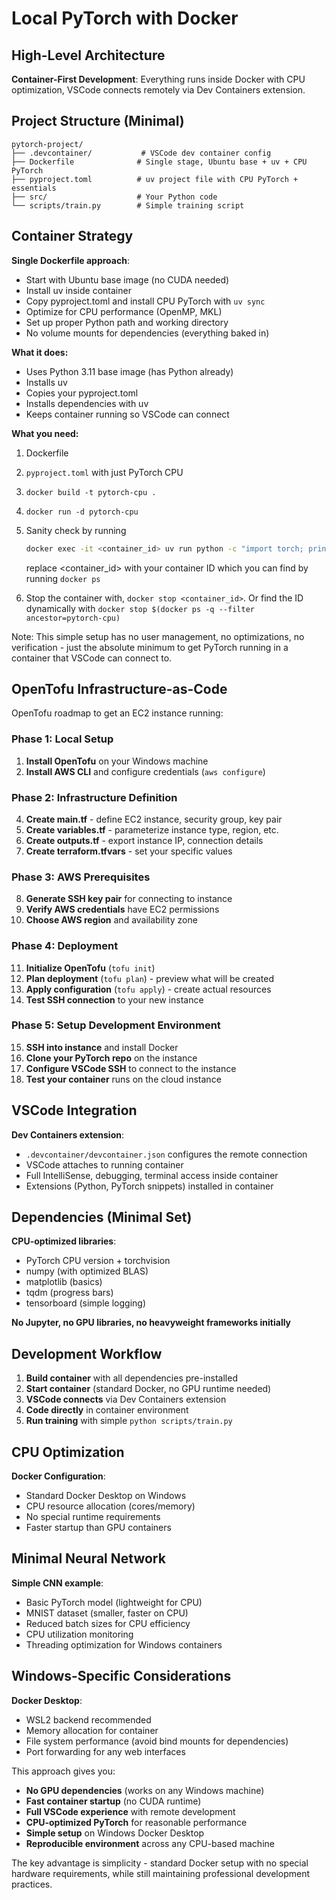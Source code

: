 # Local PyTorch with Docker

## High-Level Architecture

**Container-First Development**: Everything runs inside Docker with CPU optimization, VSCode connects remotely via Dev Containers extension.

## Project Structure (Minimal)

```
pytorch-project/
├── .devcontainer/           # VSCode dev container config
├── Dockerfile              # Single stage, Ubuntu base + uv + CPU PyTorch
├── pyproject.toml          # uv project file with CPU PyTorch + essentials
├── src/                    # Your Python code
└── scripts/train.py        # Simple training script
```

## Container Strategy

**Single Dockerfile approach**:

- Start with Ubuntu base image (no CUDA needed)
- Install uv inside container
- Copy pyproject.toml and install CPU PyTorch with `uv sync`
- Optimize for CPU performance (OpenMP, MKL)
- Set up proper Python path and working directory
- No volume mounts for dependencies (everything baked in)

**What it does:**

- Uses Python 3.11 base image (has Python already)
- Installs uv
- Copies your pyproject.toml
- Installs dependencies with uv
- Keeps container running so VSCode can connect

**What you need:**

1. Dockerfile
2. `pyproject.toml` with just PyTorch CPU
3. `docker build -t pytorch-cpu .`
4. `docker run -d pytorch-cpu`
5. Sanity check by running
   ```bash
   docker exec -it <container_id> uv run python -c "import torch; print('PyTorch version:', torch.__version__); x = torch.tensor([1, 2, 3]); print('Tensor:', x); print('Sum:', x.sum().item())"
   ```

   replace <container_id> with your container ID which you can find by running `docker ps`
6. Stop the container with, `docker stop <container_id>`. Or find the ID dynamically with `docker stop $(docker ps -q --filter ancestor=pytorch-cpu)`

Note: This simple setup has no user management, no optimizations, no verification - just the absolute minimum to get PyTorch running in a container that VSCode can connect to.

## OpenTofu Infrastructure-as-Code

OpenTofu roadmap to get an EC2 instance running:

### Phase 1: Local Setup
1. **Install OpenTofu** on your Windows machine
2. **Install AWS CLI** and configure credentials (`aws configure`)

### Phase 2: Infrastructure Definition
4. **Create main.tf** - define EC2 instance, security group, key pair
5. **Create variables.tf** - parameterize instance type, region, etc.
6. **Create outputs.tf** - export instance IP, connection details
7. **Create terraform.tfvars** - set your specific values

### Phase 3: AWS Prerequisites
8. **Generate SSH key pair** for connecting to instance
9. **Verify AWS credentials** have EC2 permissions
10. **Choose AWS region** and availability zone

### Phase 4: Deployment
11. **Initialize OpenTofu** (`tofu init`)
12. **Plan deployment** (`tofu plan`) - preview what will be created
13. **Apply configuration** (`tofu apply`) - create actual resources
14. **Test SSH connection** to your new instance

### Phase 5: Setup Development Environment
15. **SSH into instance** and install Docker
16. **Clone your PyTorch repo** on the instance
17. **Configure VSCode SSH** to connect to the instance
18. **Test your container** runs on the cloud instance

## VSCode Integration

**Dev Containers extension**:

- `.devcontainer/devcontainer.json` configures the remote connection
- VSCode attaches to running container
- Full IntelliSense, debugging, terminal access inside container
- Extensions (Python, PyTorch snippets) installed in container

## Dependencies (Minimal Set)

**CPU-optimized libraries**:

- PyTorch CPU version + torchvision
- numpy (with optimized BLAS)
- matplotlib (basics)
- tqdm (progress bars)
- tensorboard (simple logging)

**No Jupyter, no GPU libraries, no heavyweight frameworks initially**

## Development Workflow

1. **Build container** with all dependencies pre-installed
2. **Start container** (standard Docker, no GPU runtime needed)
3. **VSCode connects** via Dev Containers extension
4. **Code directly** in container environment
5. **Run training** with simple `python scripts/train.py`

## CPU Optimization

**Docker Configuration**:

- Standard Docker Desktop on Windows
- CPU resource allocation (cores/memory)
- No special runtime requirements
- Faster startup than GPU containers

## Minimal Neural Network

**Simple CNN example**:

- Basic PyTorch model (lightweight for CPU)
- MNIST dataset (smaller, faster on CPU)
- Reduced batch sizes for CPU efficiency
- CPU utilization monitoring
- Threading optimization for Windows containers

## Windows-Specific Considerations

**Docker Desktop**:

- WSL2 backend recommended
- Memory allocation for container
- File system performance (avoid bind mounts for dependencies)
- Port forwarding for any web interfaces

This approach gives you:

- **No GPU dependencies** (works on any Windows machine)
- **Fast container startup** (no CUDA runtime)
- **Full VSCode experience** with remote development
- **CPU-optimized PyTorch** for reasonable performance
- **Simple setup** on Windows Docker Desktop
- **Reproducible environment** across any CPU-based machine

The key advantage is simplicity - standard Docker setup with no special hardware requirements, while still maintaining professional development practices.
